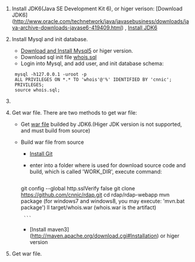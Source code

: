 1. Install JDK6(Java SE Development Kit 6), or higer verison: [Download JDK6] (http://www.oracle.com/technetwork/java/javasebusiness/downloads/java-archive-downloads-javase6-419409.html) ,  [Install JDK6](http://www.oracle.com/technetwork/java/javase/install-142943.html)
1. Install Mysql and init database.
   * [Download and Install Mysql5](http://dev.mysql.com/downloads/mysql) or higer version.  
   * Download sql init file [whois.sql](https://github.com/cnnic/rdap/blob/develop/rdap-webapp/doc/rdap.sql)
   * Login into Mysql, and add user, and init database schema: 
   ```
   	mysql -h127.0.0.1 -uroot -p
   	ALL PRIVILEGES ON *.* TO 'whois'@'%' IDENTIFIED BY 'cnnic';
   	PRIVILEGES;
   	source whois.sql;
   ```

2. 

1. Get war file. There are two methods to get war file:
   * Get [war file](https://github.com/cnnic/rdap/tree/develop/rdap-webapp/target/rdap-webapp.war) builded by JDK6.(Higer JDK version is not supported, and must build from source)
      
   * Build war file from source
   
      *   [Install Git](http://git-scm.com/book/en/Getting-Started-Installing-Git)

      *  enter into a folder where is used for download source code and build, which is called 'WORK_DIR', execute command:
          ```
		git  config --global http.sslVerify false 
		git clone https://github.com/cnnic/rdap.git
		cd rdap/rdap-webapp
		mvn package (for windows7 and windows8, you may execute: 'mvn.bat package')
		ll target/whois.war (whois.war is the artifact)
	        
          ```
      *  [Install maven3] (http://maven.apache.org/download.cgi#Installation) or higer version
1. Get war file.
